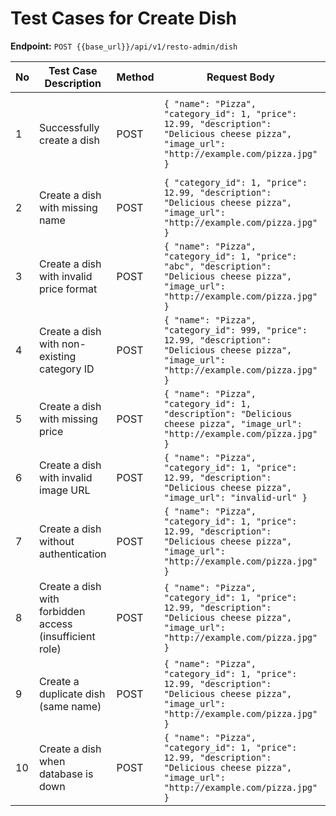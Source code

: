 # Test Cases for Create Dish

**Endpoint:** `POST {{base_url}}/api/v1/resto-admin/dish`

| No  | Test Case Description                                   | Method | Request Body                                                                                                                                    | Expected Response                                                                       | Status Code               |
| --- | ------------------------------------------------------- | ------ | ----------------------------------------------------------------------------------------------------------------------------------------------- | --------------------------------------------------------------------------------------- | ------------------------- |
| 1   | Successfully create a dish                              | POST   | `{ "name": "Pizza", "category_id": 1, "price": 12.99, "description": "Delicious cheese pizza", "image_url": "http://example.com/pizza.jpg" }`   | `{ "message": "Dish created successfully", "data": { "id": 1, "name": "Pizza", ... } }` | 201 Created               |
| 2   | Create a dish with missing name                         | POST   | `{ "category_id": 1, "price": 12.99, "description": "Delicious cheese pizza", "image_url": "http://example.com/pizza.jpg" }`                    | `{ "error": "Name is required" }`                                                       | 400 Bad Request           |
| 3   | Create a dish with invalid price format                 | POST   | `{ "name": "Pizza", "category_id": 1, "price": "abc", "description": "Delicious cheese pizza", "image_url": "http://example.com/pizza.jpg" }`   | `{ "error": "Invalid price format" }`                                                   | 400 Bad Request           |
| 4   | Create a dish with non-existing category ID             | POST   | `{ "name": "Pizza", "category_id": 999, "price": 12.99, "description": "Delicious cheese pizza", "image_url": "http://example.com/pizza.jpg" }` | `{ "error": "Category not found" }`                                                     | 404 Not Found             |
| 5   | Create a dish with missing price                        | POST   | `{ "name": "Pizza", "category_id": 1, "description": "Delicious cheese pizza", "image_url": "http://example.com/pizza.jpg" }`                   | `{ "error": "Price is required" }`                                                      | 400 Bad Request           |
| 6   | Create a dish with invalid image URL                    | POST   | `{ "name": "Pizza", "category_id": 1, "price": 12.99, "description": "Delicious cheese pizza", "image_url": "invalid-url" }`                    | `{ "error": "Invalid image URL" }`                                                      | 400 Bad Request           |
| 7   | Create a dish without authentication                    | POST   | `{ "name": "Pizza", "category_id": 1, "price": 12.99, "description": "Delicious cheese pizza", "image_url": "http://example.com/pizza.jpg" }`   | `{ "error": "Unauthorized" }`                                                           | 401 Unauthorized          |
| 8   | Create a dish with forbidden access (insufficient role) | POST   | `{ "name": "Pizza", "category_id": 1, "price": 12.99, "description": "Delicious cheese pizza", "image_url": "http://example.com/pizza.jpg" }`   | `{ "error": "Forbidden" }`                                                              | 403 Forbidden             |
| 9   | Create a duplicate dish (same name)                     | POST   | `{ "name": "Pizza", "category_id": 1, "price": 12.99, "description": "Delicious cheese pizza", "image_url": "http://example.com/pizza.jpg" }`   | `{ "error": "Dish already exists" }`                                                    | 409 Conflict              |
| 10  | Create a dish when database is down                     | POST   | `{ "name": "Pizza", "category_id": 1, "price": 12.99, "description": "Delicious cheese pizza", "image_url": "http://example.com/pizza.jpg" }`   | `{ "error": "Internal Server Error" }`                                                  | 500 Internal Server Error |
